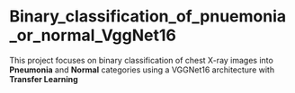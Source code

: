 # Binary_classification_of_pnuemonia_or_normal_VggNet16
This project focuses on binary classification of chest X-ray images into **Pneumonia** and **Normal** categories using a VGGNet16 architecture with **Transfer Learning**
